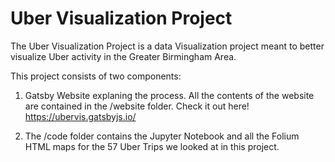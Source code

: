 # Uber Visualization Project
The Uber Visualization Project is a data Visualization project meant to better visualize Uber activity in the Greater Birmingham Area.

This project consists of two components:
1. Gatsby Website explaning the process. All the contents of the website are contained in the /website folder.
Check it out here!
https://ubervis.gatsbyjs.io/

2. The /code folder contains the Jupyter Notebook and all the Folium HTML maps for the 57 Uber Trips we looked at in this project.




